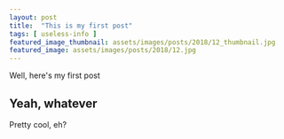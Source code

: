 ```yaml
---
layout: post
title:  "This is my first post"
tags: [ useless-info ]
featured_image_thumbnail: assets/images/posts/2018/12_thumbnail.jpg
featured_image: assets/images/posts/2018/12.jpg
---
```

Well, here's my first post

## Yeah, whatever

Pretty cool, eh?
